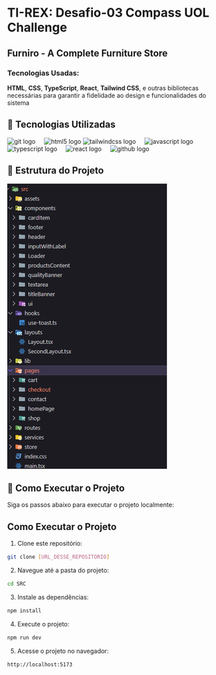 # TI-REX: Desafio-03 Compass UOL Challenge

## Furniro - A Complete Furniture Store

### Tecnologias Usadas:

**HTML**, **CSS**, **TypeScript**, **React**, **Tailwind CSS**, e outras bibliotecas necessárias para garantir a fidelidade ao design e funcionalidades do sistema

## 🚀 Tecnologias Utilizadas

<div align="left">
</div>
<div align="left">
  <img src="https://cdn.jsdelivr.net/gh/devicons/devicon/icons/git/git-original.svg" height="40" alt="git logo"  />
  <img width="12" />
  <img src="https://cdn.jsdelivr.net/gh/devicons/devicon/icons/html5/html5-original.svg" height="40" alt="html5 logo"  />
    <img src="https://cdn.simpleicons.org/tailwindcss/06B6D4" height="40" alt="tailwindcss logo"  />
  <img width="12" />
  <img src="https://cdn.jsdelivr.net/gh/devicons/devicon/icons/javascript/javascript-original.svg" height="40" alt="javascript logo"  />
  <img width="12" />
  <img src="https://cdn.jsdelivr.net/gh/devicons/devicon/icons/typescript/typescript-original.svg" height="40" alt="typescript logo"  />
  <img width="12" />
  <img src="https://cdn.jsdelivr.net/gh/devicons/devicon/icons/react/react-original.svg" height="40" alt="react logo"  />
  <img width="12" />
    <img src="https://camo.githubusercontent.com/9a89e902a11c3a21f2e6d641460318739486a140336f5f30d24872a0a61faefb/68747470733a2f2f696d616765732e636c65726b2e636f6d2f7374617469632f6c6f676f2d6c696768742d6d6f64652d343030783430302e706e67" height="40" alt="github logo"  /> 
</div>

## 📁 Estrutura do Projeto

 <img src="./docs/projectStructure.png" />

## 📝 Como Executar o Projeto

Siga os passos abaixo para executar o projeto localmente:

## Como Executar o Projeto

1. Clone este repositório:

```bash
git clone [URL_DESSE_REPOSITORIO]
```

2. Navegue até a pasta do projeto:

```bash
cd SRC
```

3. Instale as dependências:

```bash
npm install
```

4. Execute o projeto:

```bash
npm run dev
```

5. Acesse o projeto no navegador:

```
http://localhost:5173
```
